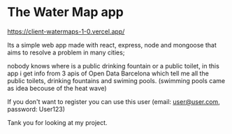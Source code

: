 # The Water Map app
https://client-watermaps-1-0.vercel.app/

Its a simple web app made with react, express, node and mongoose that aims to resolve a problem in many cities;

nobody knows where is a public drinking fountain or a public toilet, in this app i get info from 3 apis of Open Data Barcelona 
which tell me all the public toilets, drinking fountains and swiming pools. (swimming pools came as idea becouse of the heat wave) 


If you don't want to register you can use this user (email: user@user.com, password: User123)



Tank you for looking at my project. 
